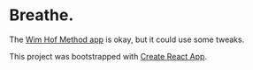 # Breathe.

The [Wim Hof Method app](https://www.wimhofmethod.com/wim-hof-method-mobile-app) is okay, but it could use some tweaks.

This project was bootstrapped with [Create React App](https://github.com/facebook/create-react-app).
